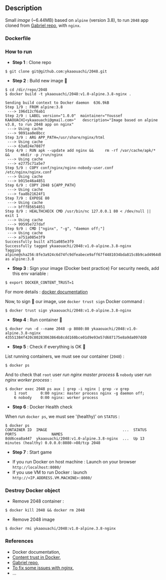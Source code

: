 ## Description

Small *image* (~6.44MB) based on `alpine` (version 3.8), to run `2048` app cloned from [Gabriel repo](https://github.com/gabrielecirulli/2048), with `nginx`.

### Dockerfile



### How to run

* **Step 1** : Clone repo

```
$ git clone git@github.com:ykaaouachi/2048.git
```

* **Step 2** : Build new image :construction:

```
$ cd /dir/repo/2048
$ docker build -t ykaaouachi/2048:v1.0-alpine.3.8-nginx .

Sending build context to Docker daemon  636.9kB
Step 1/9 : FROM alpine:3.8
 ---> 196d12cf6ab1
Step 2/9 : LABEL version="1.0.0"  maintainer="Youssef KAAOUACHI<ykaaouachi@gmail.com>"   description="Image based on alpine v3.8, to run 2048 app on nginx"
 ---> Using cache
 ---> 9891aa0e8bcc
Step 3/9 : ARG APP_PATH=/usr/share/nginx/html
 ---> Using cache
 ---> 63a024e7087f
Step 4/9 : RUN apk --update add nginx &&     rm -rf /var/cache/apk/* &&     mkdir -p /run/nginx
 ---> Using cache
 ---> e2775c71a5e7
Step 5/9 : COPY conf/nginx/nginx-nobody-user.conf /etc/nginx/nginx.conf
 ---> Using cache
 ---> b915e46a4851
Step 6/9 : COPY 2048 ${APP_PATH}
 ---> Using cache
 ---> faa8b21624f1
Step 7/9 : EXPOSE 80
 ---> Using cache
 ---> bfff85654851
Step 8/9 : HEALTHCHECK CMD /usr/bin/nc 127.0.0.1 80 < /dev/null || exit 1
 ---> Using cache
 ---> 99595e727daf
Step 9/9 : CMD ["nginx", "-g", "daemon off;"]
 ---> Using cache
 ---> a751a085e3f9
Successfully built a751a085e3f9
Successfully tagged ykaaouachi/2048:v1.0-alpine.3.8-nginx
Tagging alpine@sha256:8fe3a924c6d74fc9dfeabece9aff67f4481034bda815c8b9cad4964db084fbca as alpine:3.8
```

* **Step 3** : Sign your image (Docker best practice)
For security needs, add this env variable :
```
$ export DOCKER_CONTENT_TRUST=1
```
For more details : [docker documentation](https://docs.docker.com/engine/security/trust/content_trust/)

Now, to sign :bookmark_tabs: our image, use `docker trust sign` Docker command :
```
$ docker trust sign ykaaouachi/2048:v1.0-alpine.3.8-nginx
```


* **Step 4** : Run container :rocket:
```
$ docker run -d --name 2048 -p 8080:80 ykaaouachi/2048:v1.0-alpine.3.8-nginx
43551384f420c80283063864b8cdd160bce01d9e93e57d687175e8a9da097dd0
```

* **Step 5** : Check if everything is OK :vertical_traffic_light:

List running containers, we must see our container (`2048`) : 
```
$ docker ps 
```

And to check that `root` user *run nginx master process* & `nobody` user *run nginx worker process* : 
```
$ docker exec 2048 ps aux | grep -i nginx | grep -v grep
    1 root      0:00 nginx: master process nginx -g daemon off;
    6 nobody    0:00 nginx: worker process
```

* **Step 6** : Docker Health check

When run `docker ps`, we must see '(healthy)' on `STATUS` : 
```
$ docker ps
CONTAINER ID  IMAGE                                  ...  STATUS                  PORTS                NAMES
8dd6cea8a447  ykaaouachi/2048:v1.0-alpine.3.8-nginx  ...  Up 13 minutes (healthy) 0.0.0.0:8080->80/tcp 2048
```
* **Step 7** : Start game
- If you run Docker on host machine : Launch on your browser `http://localhost:8080/`
- If you use VM to run Docker : launch `http://<IP.ADDRESS.VM.MACHINE>:8080/`

### Destroy Docker object
* Remove 2048 container : 
```
$ docker kill 2048 && docker rm 2048
```

* Remove 2048 image
```
$ docker rmi ykaaouachi/2048:v1.0-alpine.3.8-nginx
```

### References

* Docker documentation, 
* [Content trust in Docker](https://docs.docker.com/v17.09/engine/security/trust/content_trust/),
* [Gabriel repo](https://github.com/gabrielecirulli/2048),
* [To fix some issues with nginx](https://superuser.com),
* ...
